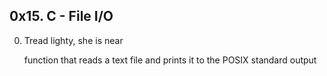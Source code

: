 ## 0x15. C - File I/O

0. Tread lighty, she is near

	function that reads a text file and prints it to the POSIX standard output
